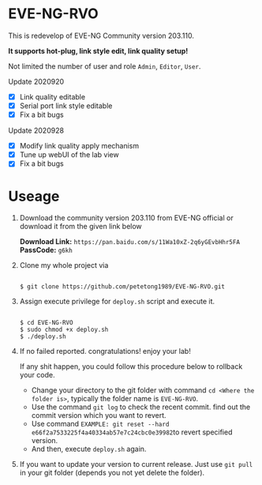 # EVE-NG-RVO
This is redevelop of EVE-NG Community version 203.110. 

**It supports hot-plug, link style edit, link quality setup!** 

Not limited the number of user and role `Admin`, `Editor`, `User`.

Update 2020920

- [x] Link quality editable
- [x] Serial port link style editable
- [x] Fix a bit bugs

Update 2020928

- [x] Modify link quality apply mechanism
- [x] Tune up webUI of the lab view
- [x] Fix a bit bugs  

# Useage

1. Download the community version 203.110 from EVE-NG official or download it from the given link below

    **Download Link:** `https://pan.baidu.com/s/11Wa10xZ-2q6yGEvbHhr5FA`
    **PassCode:** `g6kh`

2. Clone my whole project via    

    ```shell

    $ git clone https://github.com/petetong1989/EVE-NG-RVO.git

    ```

3. Assign execute privilege for `deploy.sh` script and execute it.  

    ```shell

    $ cd EVE-NG-RVO
    $ sudo chmod +x deploy.sh
    $ ./deploy.sh

    ```

4. If no failed reported. congratulations! enjoy your lab!
    
    If any shit happen, you could follow this procedure below to rollback your code.

    - Change your directory to the git folder with command `cd <Where the folder is>`, typically the folder name is `EVE-NG-RVO`.
    - Use the command `git log` to check the recent commit. find out the commit version which you want to revert.
    - Use command `EXAMPLE: git reset --hard e66f2a7533225f4a40334ab57e7c24cbc0e39982`to revert specified version. 
    - And then, execute `deploy.sh` again.

5. If you want to update your version to current release. Just use `git pull` in your git folder (depends you not yet delete the folder).